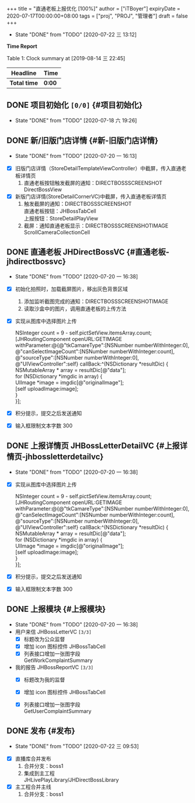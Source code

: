 +++
title = "直通老板上报优化 [100%]"
author = ["iTBoyer"]
expiryDate = 2020-07-17T00:00:00+08:00
tags = ["proj", "PROJ", "管理者"]
draft = false
+++

-   State "DONE"       from "TODO"       <span class="timestamp-wrapper"><span class="timestamp">[2020-07-22 三 13:12]</span></span>

**Time Report**  

<div class="table-caption">
  <span class="table-number">Table 1</span>:
  Clock summary at <span class="timestamp-wrapper"><span class="timestamp">[2019-08-14 三 22:45]</span></span>
</div>

| Headline       | Time     |
|----------------|----------|
| **Total time** | **0:00** |


## <span class="org-todo done DONE">DONE</span> 项目初始化 <code>[0/0]</code> {#项目初始化}

-   State "DONE"       from "TODO"       <span class="timestamp-wrapper"><span class="timestamp">[2020-07-18 六 19:26]</span></span>


## <span class="org-todo done DONE">DONE</span> 新/旧版门店详情 {#新-旧版门店详情}

-   State "DONE"       from "TODO"       <span class="timestamp-wrapper"><span class="timestamp">[2020-07-20 一 16:13]</span></span>
-   [X] 旧版门店详情（StoreDetailTemplateViewController）中截屏，传入直通老板详情页  
    1.  直通老板按钮触发截屏的通知：DIRECTBOSSSCREENSHOT  
        DirectBossView
-   [X] 新版门店详情(StoreDetailCornerVC)中截屏，传入直通老板详情页  
    1.  触发截屏的通知：DIRECTBOSSSCREENSHOT  
        直通老板按钮：JHBossTabCell  
        上报按钮：StoreDetailPlayView
    2.  截屏：通知直通老板显示：DIRECTBOSSSCREENSHOTIMAGE  
        ScrollCameraCollectionCell


## <span class="org-todo done DONE">DONE</span> 直通老板 JHDirectBossVC {#直通老板-jhdirectbossvc}

-   State "DONE"       from "TODO"       <span class="timestamp-wrapper"><span class="timestamp">[2020-07-20 一 16:38]</span></span>
-   [X] 初始化拍照时，加载截屏图片，移出灰色背景区域  
    1.  添加监听截图完成的通知：DIRECTBOSSSCREENSHOTIMAGE
    2.  读取沙盒中的图片，调用直通老板的上传方法
-   [X] 实现从图库中选择图片上传  
    
    <div class="objc">
      <div></div>
    
    NSInteger count = 9 - self.pictSetView.itemsArray.count;  
    [JHRoutingComponent openURL:GETIMAGE withParameter:@{@"tkCamareType":[NSNumber numberWithInteger:0],  
                                                  @"canSelectImageCount":[NSNumber numberWithInteger:count],  
                                                           @"sourceType":[NSNumber numberWithInteger:0],  
                                                     @"UIViewController":self} callBack:^(NSDictionary \*resultDic) {  
        NSMutableArray \* array = resultDic[@"data"];  
        for (NSDictionary \*imgdic in array) {  
            UIImage \*image = imgdic[@"originalImage"];  
            [self uploadImage:image];  
        }  
    }];
    
    </div>
-   [X] 积分提示，提交之后发送通知
-   [X] 输入框限制文本字数 300


## <span class="org-todo done DONE">DONE</span> 上报详情页 JHBossLetterDetailVC {#上报详情页-jhbossletterdetailvc}

-   State "DONE"       from "TODO"       <span class="timestamp-wrapper"><span class="timestamp">[2020-07-20 一 16:38]</span></span>
-   [X] 实现从图库中选择图片上传  
    
    <div class="objc">
      <div></div>
    
    NSInteger count = 9 - self.pictSetView.itemsArray.count;  
    [JHRoutingComponent openURL:GETIMAGE withParameter:@{@"tkCamareType":[NSNumber numberWithInteger:0],  
                                                  @"canSelectImageCount":[NSNumber numberWithInteger:count],  
                                                           @"sourceType":[NSNumber numberWithInteger:0],  
                                                     @"UIViewController":self} callBack:^(NSDictionary \*resultDic) {  
        NSMutableArray \* array = resultDic[@"data"];  
        for (NSDictionary \*imgdic in array) {  
            UIImage \*image = imgdic[@"originalImage"];  
            [self uploadImage:image];  
        }  
    }];
    
    </div>
-   [X] 积分提示，提交之后发送通知
-   [X] 输入框限制文本字数 300


## <span class="org-todo done DONE">DONE</span> 上报模块 {#上报模块}

-   State "DONE"       from "TODO"       <span class="timestamp-wrapper"><span class="timestamp">[2020-07-20 一 16:38]</span></span>
-   用户来信 JHBossLetterVC <code>[3/3]</code>  
    -   [X] 标题改为公众监督
    -   [X] 增加 icon 图标控件 JHBossTabCell
    -   [X] 列表接口增加一张图字段  
        GetWorkComplaintSummary
-   我的报告 JHBossReportVC <code>[3/3]</code>  
    -   [X] 标题改为我的监督
    -   [X] 增加 icon 图标控件 JHBossTabCell
    -   [X] 列表接口增加一张图字段  
        GetUserComplaintSummary


## <span class="org-todo done DONE">DONE</span> 发布 {#发布}

-   State "DONE"       from "TODO"       <span class="timestamp-wrapper"><span class="timestamp">[2020-07-22 三 09:53]</span></span>
-   [X] 直播库合并发布  
    1.  合并分支：boss1
    2.  集成到主工程  
        JHLivePlayLibrary/JHDirectBossLibrary
-   [X] 主工程合并主线  
    1.  合并分支：boss1
